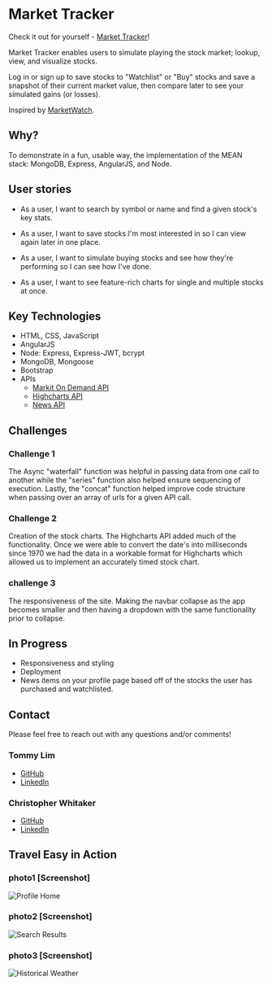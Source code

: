 # Market Tracker

Check it out for yourself - [Market Tracker](#)!

Market Tracker enables users to simulate playing the stock market; lookup, view, and visualize stocks.  

Log in or sign up to save stocks to "Watchlist" or "Buy" stocks and save a snapshot of their current market value, then compare later to see your simulated gains (or losses).

Inspired by [MarketWatch](http://www.marketwatch.com/).

## Why?

To demonstrate in a fun, usable way, the implementation of the MEAN stack: MongoDB, Express, AngularJS, and Node.

## User stories

* As a user, I want to search by symbol or name and find a given stock's key stats.

* As a user, I want to save stocks I'm most interested in so I can view again later in one place.

* As a user, I want to simulate buying stocks and see how they're performing so I can see how I've done.

* As a user, I want to see feature-rich charts for single and multiple stocks at once.

## Key Technologies

* HTML, CSS, JavaScript
* AngularJS
* Node: Express, Express-JWT, bcrypt
* MongoDB, Mongoose
* Bootstrap
* APIs
  * [Markit On Demand API](http://dev.markitondemand.com/MODApis/)
  * [Highcharts API](http://www.highcharts.com/)
  * [News API](https://newsapi.org/)

## Challenges

### Challenge 1
The Async "waterfall" function was helpful in passing data from one call to another while the "series" function also helped ensure sequencing of execution.  Lastly, the "concat" function helped improve code structure when passing over an array of urls for a given API call.

### Challenge 2
Creation of the stock charts. The Highcharts API added much of the functionality. Once we were able to convert the date's into milliseconds since 1970 we had the data in a workable format for Highcharts which allowed us to implement an accurately timed stock chart.

### challenge 3
The responsiveness of the site. Making the navbar collapse as the app becomes smaller and then having a dropdown with the same functionality prior to collapse.

## In Progress

* Responsiveness and styling
* Deployment
* News items on your profile page based off of the stocks the user has purchased and watchlisted.

## Contact  

Please feel free to reach out with any questions and/or comments!

### Tommy Lim
* [GitHub](https://github.com/Tommy-Lim)
* [LinkedIn](https://www.linkedin.com/in/tommy-lim)

### Christopher Whitaker
* [GitHub](https://github.com/1CTWgha)
* [LinkedIn](https://www.linkedin.com/in/christopher-whitaker-37528397)

## Travel Easy in Action

### photo1 [Screenshot]
![Profile Home](./public/img/screenshots/profile.png)

### photo2 [Screenshot]
![Search Results](./public/img/screenshots/search-results.png)

### photo3 [Screenshot]
![Historical Weather](./public/img/screenshots/historical-weather.png)
